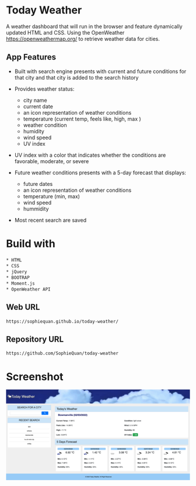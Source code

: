 # Today Weather
A weather dashboard that will run in the browser and feature dynamically updated HTML and CSS. Using the OpenWeather https://openweathermap.org/ to retrieve weather data for cities.

## App Features
* Built with search engine presents with current and future conditions for that city and that city is added to the search history

* Provides weather status:
    - city name
    - current date
    - an icon representation of weather conditions
    - temperature (current temp, feels like, high, max )
    - weather condition
    - humidity
    - wind speed
    - UV index

* UV index with a color that indicates whether the conditions are favorable, moderate, or severe

* Future weather conditions presents with a 5-day forecast that displays:
    - future dates
    - an icon representation of weather conditions
    - temperature (min, max)
    - wind speed
    - hummidity

* Most recent search are saved

# Build with
    * HTML
    * CSS 
    * jQuery
    * BOOTRAP
    * Moment.js
    * OpenWeather API

## Web URL
    https://sophiequan.github.io/today-weather/

## Repository URL
    https://github.com/SophieQuan/today-weather

# Screenshot
![screen shot Today Weather](assets/images/screenshot.png?raw=true "Today Weather README.md screenshot")



